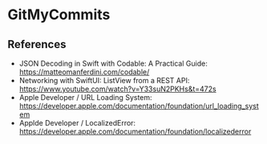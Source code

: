 # GitMyCommits

## References

- JSON Decoding in Swift with Codable: A Practical Guide: https://matteomanferdini.com/codable/
- Networking with SwiftUI: ListView from a REST API: https://www.youtube.com/watch?v=Y33suN2PKHs&t=472s
- Apple Developer / URL Loading System: https://developer.apple.com/documentation/foundation/url_loading_system
- Applde Developer / LocalizedError: https://developer.apple.com/documentation/foundation/localizederror

